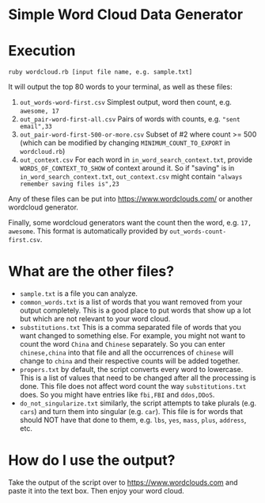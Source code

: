 # Simple Word Cloud Data Generator


# Execution

`ruby wordcloud.rb [input file name, e.g. sample.txt]`

It will output the top 80 words to your terminal, as well as these files:

1. `out_words-word-first.csv` Simplest output, word then count, e.g. `awesome, 17`
1. `out_pair-word-first-all.csv` Pairs of words with counts, e.g. `"sent email",33`
1. `out_pair-word-first-500-or-more.csv` Subset of #2 where count >= 500 (which can be modified by changing `MINIMUM_COUNT_TO_EXPORT` in `wordcloud.rb`)
1. `out_context.csv` For each word in `in_word_search_context.txt`, provide `WORDS_OF_CONTEXT_TO_SHOW` of context around it. So if "saving" is in `in_word_search_context.txt`, `out_context.csv` might contain `"always remember saving files is",23`

Any of these files can be put into https://www.wordclouds.com/ or another wordcloud generator.

Finally, some wordcloud generators want the count then the word, e.g. `17, awesome`. This format is automatically provided by `out_words-count-first.csv`.


# What are the other files?
* `sample.txt` is a file you can analyze.
* `common_words.txt` is a list of words that you want removed from your output completely.  This is a good place to put words that show up a lot but which are not relevant to your word cloud.
* `substitutions.txt` This is a comma separated file of words that you want changed to something else.  For example, you might not want to count the word `China` and `Chinese` separately.  So you can enter `chinese,china` into that file and all the occurrences of `chinese` will change to `china` and their respective counts will be added together.
* `propers.txt` by default, the script converts every word to lowercase.  This is a list of values that need to be changed after all the processing is done.  This file does not affect word count the way `substitutions.txt` does.  So you might have entries like `fbi,FBI` and `ddos,DDoS`.
* `do_not_singularize.txt` similarly, the script attempts to take plurals (e.g. `cars`) and turn them into singular (e.g. `car`). This file is for words that should NOT have that done to them, e.g. `lbs`, `yes`, `mass`, `plus`, `address`, etc.

# How do I use the output?
Take the output of the script over to https://www.wordclouds.com and paste it into the text box.  Then enjoy your word cloud.

